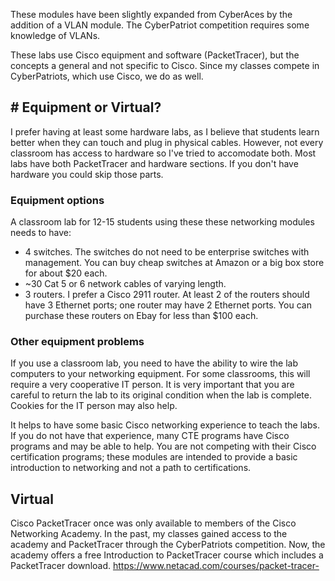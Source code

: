 These modules have been slightly expanded from CyberAces by the addition of a VLAN module.  The CyberPatriot competition requires some knowledge of VLANs.

These labs use Cisco equipment and software (PacketTracer), but the concepts a general and not specific to Cisco.  Since my classes compete in CyberPatriots, which use Cisco, we do as well.

## # Equipment or Virtual?

I prefer having at least some hardware labs, as I believe that students learn better when they can touch and plug in physical cables.  However, not every classroom has access to hardware so I've tried to accomodate both.  Most labs have both PacketTracer and hardware sections.  If you don't have hardware you could skip those parts.

### Equipment options
A classroom lab for 12-15 students using these these networking modules needs to have:
- 	4 switches.  The switches do not need to be enterprise switches with management.  You can buy cheap switches at Amazon or a big box store for about $20 each.
- 	~30 Cat 5 or 6 network cables of varying length.
- 	3 routers.  I prefer a Cisco 2911 router.  At least 2 of the routers should have 3 Ethernet ports; one router may have 2 Ethernet ports.  You can purchase these routers on Ebay for less than $100 each.

### Other equipment problems
If you use a classroom lab, you need to have the ability to wire the lab computers to your networking equipment.  For some classrooms, this will require a very cooperative IT person.  It is very important that you are careful to return the lab to its original condition when the lab is complete.  Cookies for the IT person may also help.

It helps to have some basic Cisco networking experience to teach the labs.  If you do not have that experience, many CTE programs have Cisco programs and may be able to help.  You are not competing with their Cisco certification programs; these modules are intended to provide a basic introduction to networking and not a path to certifications.


## Virtual
Cisco PacketTracer once was only available to members of the Cisco Networking Academy.  In the past, my classes gained access to the academy and PacketTracer through the CyberPatriots competition.  Now, the academy offers a free Introduction to PacketTracer course which includes a PacketTracer download.  https://www.netacad.com/courses/packet-tracer-